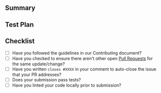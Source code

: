 <!--
  **IMPORTANT: Please do not create a Pull Request without creating an issue first.**

  _Any change needs to be discussed before proceeding. Failure to do so may result in the rejection of the pull request._

  Please provide enough information so that others can review your pull request.
-->

## Summary

<!-- Explain the **motivation** for making this change. What existing problem does the pull request solve? -->

## Test Plan

<!-- Demonstrate the code is solid. Example: The exact commands you ran and their output, screenshots / videos if the pull request changes UI. -->

## Checklist

- [ ] Have you followed the guidelines in our Contributing document?
- [ ] Have you checked to ensure there aren't other open [Pull Requests](../../../pulls) for the same update/change?
- [ ] Have you written `closes #XXXX` in your comment to auto-close the issue that your PR addresses?
- [ ] Does your submission pass tests?
- [ ] Have you linted your code locally prior to submission?
